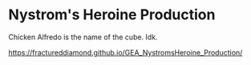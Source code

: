 # Nystrom's Heroine Production

Chicken Alfredo is the name of the cube. Idk.

https://fractureddiamond.github.io/GEA_NystromsHeroine_Production/
